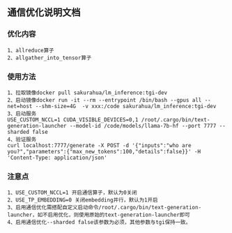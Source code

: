 ## 通信优化说明文档

### 优化内容
    1、allreduce算子
    2、allgather_into_tensor算子

### 使用方法
    1、拉取镜像docker pull sakurahua/lm_inference:tgi-dev
    2、启动镜像docker run -it --rm --entrypoint /bin/bash --gpus all --net=host --shm-size=4G  -v xxx:/code sakurahua/lm_inference:tgi-dev
    3、启动服务
    USE_CUSTOM_NCCL=1 CUDA_VISIBLE_DEVICES=0,1 /root/.cargo/bin/text-generation-launcher --model-id /code/models/llama-7b-hf --port 7777 --sharded false
    4、验证服务
    curl localhost:7777/generate -X POST -d '{"inputs":"who are you?","parameters":{"max_new_tokens":100,"details":false}}' -H 'Content-Type: application/json'


### 注意点
    1、USE_CUSTOM_NCCL=1 开启通信算子，默认为0关闭
    2、USE_TP_EMBEDDING=0 关闭embedding并行，默认为1开启
    3、启用通信优化需搭配自定义启动命令/root/.cargo/bin/text-generation-launcher，如不启用优化，则使用原始的text-generation-launcher即可
    4、启用通信优化--sharded false该参数为必须，其他参数与tgi保持一致。


